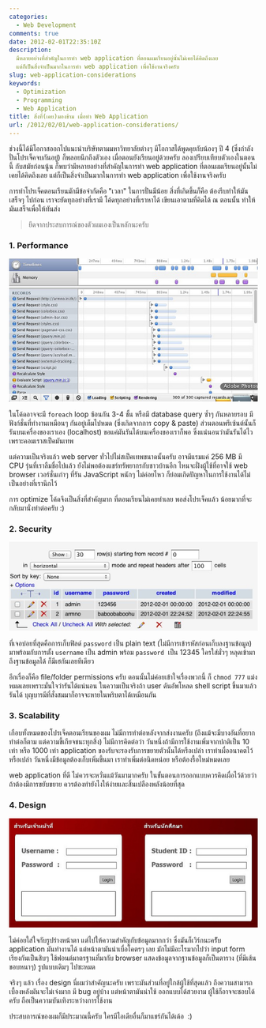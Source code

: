 ```yaml
---
categories:
  - Web Development
comments: true
date: 2012-02-01T22:35:10Z
description:
  มีหลายอย่างที่สำคัญในการทำ web application ที่ตอนผมเรียนอยู่นั้นไม่เคยได้คิดถึงเลย
  แต่ก็เป็นสิ่งจำเป็นมากในการทำ web application เพื่อใช้งานจริงครับ
slug: web-application-considerations
keywords:
  - Optimization
  - Programming
  - Web Application
title: สิ่งที่(เคย)มองข้าม เมื่อทำ Web Application
url: /2012/02/01/web-application-considerations/
---
```


ช่วงนี้ได้มีโอกาสออกไปแนะนำบริษัทตามมหาวิทยาลัยต่างๆ มีโอกาสได้พูดคุยกับน้องๆ ปี 4 (ซึ่งกำลังปั่นโปรเจ็คจบกันอยู่) ก็พลอยนึกถึงตัวเอง เมื่อตอนยังเรียนอยู่ด้วยครับ ลองเปรียบเทียบตัวเองในตอนนี้ กับสมัยก่อนนู้น ก็พบว่ามีหลายอย่างที่สำคัญในการทำ web application ที่ตอนผมเรียนอยู่นั้นไม่เคยได้คิดถึงเลย แต่ก็เป็นสิ่งจำเป็นมากในการทำ web application เพื่อใช้งานจริงครับ

การทำโปรเจ็คตอนเรียนมักมีข้อจำกัดคือ "เวลา" ในการปั่นมีน้อย สิ่งที่เกิดขึ้นก็คือ ต้องรีบทำให้มันเสร็จๆ ไปก่อน เราจะยัดทุกอย่างที่เรามี โค้ดทุกอย่างที่เราหาได้ เขียนเอาตามที่คิดได้ ณ ตอนนั้น ทำให้มันเสร็จเพื่อให้ทันส่ง

> ยึดจากประสบการณ์ของตัวผมเองเป็นหลักนะครับ

### 1. Performance

![DOM Performance](images/8509240178_da6df868a4_z.jpg)

ในโค้ดอาจจะมี `foreach` loop ซ้อนกัน 3-4 ชั้น หรือมี database query ซ้ำๆ กันหลายรอบ มีฟังก์ชั่นที่ทำงานเหมือนๆ กันอยู่เต็มไปหมด (ซึ่งเกิดจากการ copy & paste) ส่วนตอนพรีเซ้นต์นั้นก็รันบนเครื่องของเราเอง (localhost) ขอแค่มันรันได้บนเครื่องของเราก็พอ ซึ่งแน่นอนว่ามันรันได้ไว เพราะคอมเราสเป็คมันเทพ

แต่ความเป็นจริงแล้ว web server ทั่วไปไม่สเป็คเทพขนาดนั้นครับ อาจมีแรมแค่ 256 MB มี CPU รุ่นที่เราลืมชื่อไปแล้ว ยังไม่พอต้องแชร์ทรัพยากรกับชาวบ้านอีก ไหนจะฝั่งผู้ใช้ที่อาจใช้ web browser เวอร์ชั่นเก่าๆ ที่รัน JavaScript หนักๆ ไม่ค่อยไหว ก็ย่อมเกิดปัญหาในการใช้งานได้ไม่เป็นอย่างที่เรานึกไว้

การ optimize โค้ดจึงเป็นสิ่งที่สำคัญมาก ที่ตอนเรียนไม่เคยทำเลย พอส่งโปรเจ็คแล้ว น้อยมากที่จะกลับมานั่งทำต่อครับ :)

### 2. Security

![plain-text password](images/8509240170_340e6a9a76_z.jpg)

ที่เจอบ่อยที่สุดคือการเก็บฟิลด์ `password` เป็น plain text (ไม่มีการเข้ารหัสก่อนเก็บลงฐานข้อมูล) มาพร้อมกับการตั้ง `username` เป็น admin พร้อม `password`  เป็น 12345 ใครใส่มั่วๆ หลุดเข้ามาถึงฐานข้อมูลได้ ก็มีเฮกันเลยทีเดียว

อีกเรื่องก็คือ file/folder permissions ครับ ตอนนั้นไม่ค่อยเข้าใจเรื่องพวกนี้ ก็ `chmod 777` แม่งหมดเลยเพราะมั่นใจว่ารันได้แน่นอน ในความเป็นจริงถ้า user ดันอัพโหลด shell script ขึ้นมาแล้วรันได้ บุญบารมีที่สั่งสมมาก็อาจจะหายในพริบตาได้เหมือนกัน

### 3. Scalability

เกือบทั้งหมดของโปรเจ็คตอนเรียนของผม ไม่มีการทำต่อหลังจากส่งงานครับ (ถึงแม้จะมีบางอันที่อยากทำต่อก็ตาม แต่ความขี้เกียจชนะทุกสิ่ง) ไม่มีการคิดต่อว่า วันหนึ่งถ้ามีการใช้งานเพิ่มจากปกติเป็น 10 เท่า หรือ 1000 เท่า application ของรับจะรองรับการขยายตัวนั้นได้หรือเปล่า เราทำเผื่ออนาคตไว้หรือเปล่า วันหนึ่งมีข้อมูลต้องเก็บเพิ่มขึ้นมา เราทำเพิ่มต่อนิดหน่อย หรือต้องรื้อใหม่หมดเลย

web application ที่ดี ไม่ควรจะหวั่นแม้วันมามากครับ ในขั้นตอนการออกแบบควรคิดเผื่อไว้ด้วยว่าถ้าต้องมีการขยับขยาย ควรต้องทำยังไงให้ง่ายและสิ้นเปลืองพลังน้อยที่สุด

### 4. Design

![bad form design](images/8508132509_ddb0292c90_z.jpg)

ไม่ค่อยใส่ใจกับรูปร่างหน้าตา แต่ไปให้ความสำคัญกับข้อมูลมากกว่า ซึ่งมันก็เวิร์กนะครัับ application มันทำงานได้ แต่หน้าตามันน่าเบื่อโคตรๆ เลย มักไม่มีอะไรมากไปว่า input form เรียงกันเป็นสิบๆ ใช้ฟอนต์มาตรฐานที่มากับ browser แสดงข้อมูลจากฐานข้อมูลก็เป็นตาราง (ที่มีเส้นขอบหนาๆ) รูปแบบเดิมๆ ไปซะหมด

จริงๆ แล้ว เรื่อง design นี่ผมว่าสำคัญนะครับ เพราะมันส่วนที่อยู่ใกล้ผู้ใช้ที่สุดแล้ว ถึงความสามารถเบื้องหลังมันจะไม่เจ๋งมาก มี bug อยู่บ้าง แต่หน้าตามันน่าใช้ ออกแบบได้สวยงาม ผู้ใช้ก็อาจจะชอบได้ครับ ถือเป็นความบันเทิงระหว่างการใช้งาน

ประสบการณ์ของผมก็มีประมาณนี้ครับ ใครมีไอเดียอื่นก็มาแชร์กันได้เด้อ  :)
